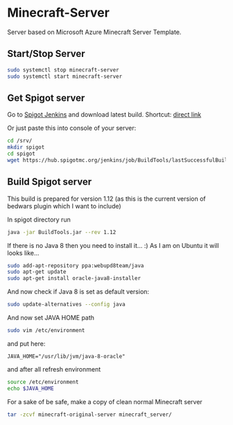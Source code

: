 # Minecraft-Server

Server based on Microsoft Azure Minecraft Server Template.

## Start/Stop Server

```sh
sudo systemctl stop minecraft-server
sudo systemctl start minecraft-server
```

## Get Spigot server

Go to  [Spigot Jenkins](https://hub.spigotmc.org/jenkins/job/BuildTools/) and download latest build. Shortcut: [direct link](https://hub.spigotmc.org/jenkins/job/BuildTools/lastSuccessfulBuild/artifact/target/BuildTools.jar)

Or just paste this into console of your server:

```sh
cd /srv/
mkdir spigot
cd spigot
wget https://hub.spigotmc.org/jenkins/job/BuildTools/lastSuccessfulBuild/artifact/target/BuildTools.jar
```

## Build Spigot server

This build is prepared for version 1.12 (as this is the current version of bedwars plugin which I want to include)

In spigot directory run

```sh
java -jar BuildTools.jar --rev 1.12
```

If there is no Java 8 then you need to install it... :)
As I am on Ubuntu it will looks like...

```sh
sudo add-apt-repository ppa:webupd8team/java
sudo apt-get update
sudo apt-get install oracle-java8-installer
```

And now check if Java 8 is set as default version:

```sh
sudo update-alternatives --config java
```

And now set JAVA HOME path

```sh
sudo vim /etc/environment
```

and put here:

```text
JAVA_HOME="/usr/lib/jvm/java-8-oracle"
```

and after all refresh environment

```sh
source /etc/environment
echo $JAVA_HOME
```

For a sake of be safe, make a copy of clean normal Minecraft server

```sh
tar -zcvf minecraft-original-server minecraft_server/
```
